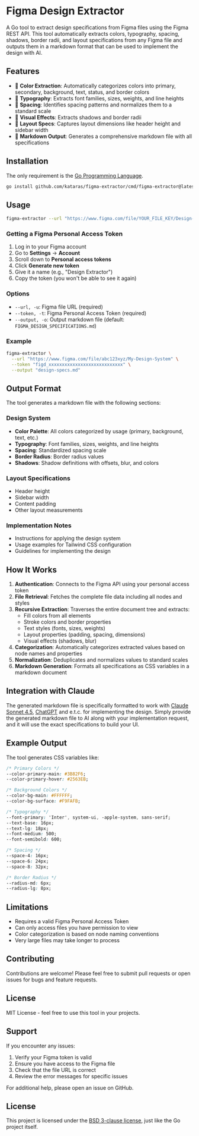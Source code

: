 # Figma Design Extractor

A Go tool to extract design specifications from Figma files using the Figma REST API. This tool automatically extracts colors, typography, spacing, shadows, border radii, and layout specifications from any Figma file and outputs them in a markdown format that can be used to implement the design with AI.

## Features

- 🎨 **Color Extraction**: Automatically categorizes colors into primary, secondary, background, text, status, and border colors
- 📝 **Typography**: Extracts font families, sizes, weights, and line heights
- 📏 **Spacing**: Identifies spacing patterns and normalizes them to a standard scale
- 🌈 **Visual Effects**: Extracts shadows and border radii
- 📐 **Layout Specs**: Captures layout dimensions like header height and sidebar width
- 📄 **Markdown Output**: Generates a comprehensive markdown file with all specifications

## Installation

The only requirement is the [Go Programming Language](https://go.dev/dl/).

```bash
go install github.com/kataras/figma-extractor/cmd/figma-extractor@latest
```

## Usage

```bash
figma-extractor --url "https://www.figma.com/file/YOUR_FILE_KEY/Design-Name" --token "YOUR_ACCESS_TOKEN"
```

### Getting a Figma Personal Access Token

1. Log in to your Figma account
2. Go to **Settings** → **Account**
3. Scroll down to **Personal access tokens**
4. Click **Generate new token**
5. Give it a name (e.g., "Design Extractor")
6. Copy the token (you won't be able to see it again)


### Options

- `--url, -u`: Figma file URL (required)
- `--token, -t`: Figma Personal Access Token (required)
- `--output, -o`: Output markdown file (default: `FIGMA_DESIGN_SPECIFICATIONS.md`)

### Example

```bash
figma-extractor \
  --url "https://www.figma.com/file/abc123xyz/My-Design-System" \
  --token "figd_xxxxxxxxxxxxxxxxxxxxxxxxxxxx" \
  --output "design-specs.md"
```

## Output Format

The tool generates a markdown file with the following sections:

### Design System
- **Color Palette**: All colors categorized by usage (primary, background, text, etc.)
- **Typography**: Font families, sizes, weights, and line heights
- **Spacing**: Standardized spacing scale
- **Border Radius**: Border radius values
- **Shadows**: Shadow definitions with offsets, blur, and colors

### Layout Specifications
- Header height
- Sidebar width
- Content padding
- Other layout measurements

### Implementation Notes
- Instructions for applying the design system
- Usage examples for Tailwind CSS configuration
- Guidelines for implementing the design

## How It Works

1. **Authentication**: Connects to the Figma API using your personal access token
2. **File Retrieval**: Fetches the complete file data including all nodes and styles
3. **Recursive Extraction**: Traverses the entire document tree and extracts:
   - Fill colors from all elements
   - Stroke colors and border properties
   - Text styles (fonts, sizes, weights)
   - Layout properties (padding, spacing, dimensions)
   - Visual effects (shadows, blur)
4. **Categorization**: Automatically categorizes extracted values based on node names and properties
5. **Normalization**: Deduplicates and normalizes values to standard scales
6. **Markdown Generation**: Formats all specifications as CSS variables in a markdown document

## Integration with Claude

The generated markdown file is specifically formatted to work with [Claude Sonnet 4.5](https://claude.ai), [ChatGPT](https://chatgpt.com/) and e.t.c. for implementing the design. Simply provide the generated markdown file to AI along with your implementation request, and it will use the exact specifications to build your UI.

## Example Output

The tool generates CSS variables like:

```css
/* Primary Colors */
--color-primary-main: #3B82F6;
--color-primary-hover: #2563EB;

/* Background Colors */
--color-bg-main: #FFFFFF;
--color-bg-surface: #F9FAFB;

/* Typography */
--font-primary: 'Inter', system-ui, -apple-system, sans-serif;
--text-base: 16px;
--text-lg: 18px;
--font-medium: 500;
--font-semibold: 600;

/* Spacing */
--space-4: 16px;
--space-6: 24px;
--space-8: 32px;

/* Border Radius */
--radius-md: 6px;
--radius-lg: 8px;
```

## Limitations

- Requires a valid Figma Personal Access Token
- Can only access files you have permission to view
- Color categorization is based on node naming conventions
- Very large files may take longer to process

## Contributing

Contributions are welcome! Please feel free to submit pull requests or open issues for bugs and feature requests.

## License

MIT License - feel free to use this tool in your projects.

## Support

If you encounter any issues:
1. Verify your Figma token is valid
2. Ensure you have access to the Figma file
3. Check that the file URL is correct
4. Review the error messages for specific issues

For additional help, please open an issue on GitHub.

## License

This project is licensed under the [BSD 3-clause license](LICENSE), just like the Go project itself.
